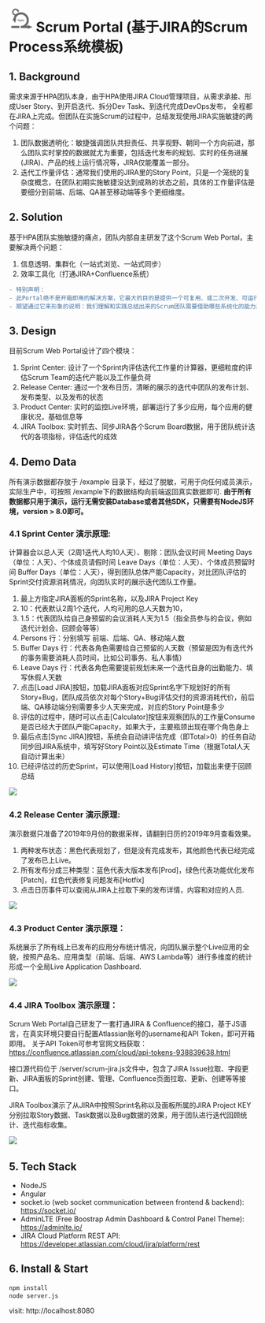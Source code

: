 # <img src="https://github.com/hpa-antren/scrum-portal/blob/master/public/img/icon_agile.png?raw=true" width=48> Scrum Portal (基于JIRA的Scrum Process系统模板)

## 1. Background
需求来源于HPA团队本身，由于HPA使用JIRA Cloud管理项目，从需求承接、形成User Story、到开启迭代、拆分Dev Task、到迭代完成DevOps发布， 全程都在JIRA上完成。但团队在实施Scrum的过程中，总结发现使用JIRA实施敏捷的两个问题：
1. 团队数据透明化：敏捷强调团队共担责任、共享视野、朝同一个方向前进，那么团队实时掌控的数据就尤为重要，包括迭代发布的规划、实时的任务进展(JIRA)、产品的线上运行情况等，JIRA仅能覆盖一部分。
2. 迭代工作量评估：通常我们使用的JIRA里的Story Point，只是一个笼统的复杂度概念，在团队初期实施敏捷没达到成熟的状态之前，具体的工作量评估是要细分到前端、后端、QA甚至移动端等多个更细维度。

## 2. Solution
基于HPA团队实施敏捷的痛点，团队内部自主研发了这个Scrum Web Portal，主要解决两个问题：
1. 信息透明、集群化（一站式浏览、一站式同步）
2. 效率工具化（打通JIRA+Confluence系统）

```diff
- 特别声明：
- 此Portal绝不是开箱即用的解决方案，它最大的目的是提供一个可复用、或二次开发、可运行演示的例子（所以叫系统模板）
- 期望通过它来形象的说明：我们理解和实践总结出来的Scrum团队需要借助哪些系统化的能力来辅助迭代推进，以及团队如何向成熟敏捷形态迈进！
```

## 3. Design
目前Scrum Web Portal设计了四个模块：
1. Sprint Center: 设计了一个Sprint内评估迭代工作量的计算器，更细粒度的评估Scrum Team的迭代产能以及工作量负荷
2. Release Center: 通过一个发布日历，清晰的展示的迭代中团队的发布计划、发布类型、以及发布的状态
3. Product Center: 实时的监控Live环境，部署运行了多少应用，每个应用的健康状况，基础信息等
4. JIRA Toolbox: 实时抓去、同步JIRA各个Scrum Board数据，用于团队统计迭代的各项指标，评估迭代的成效

## 4. Demo Data
所有演示数据都存放于 /example 目录下，经过了脱敏，可用于向任何成员演示，实际生产中，可按照 /example下的数据结构向前端返回真实数据即可.
**由于所有数据都只用于演示，运行无需安装Database或者其他SDK，只需要有NodeJS环境，version > 8.0即可。**

### 4.1 Sprint Center 演示原理: 
计算器会以总人天（2周1迭代人均10人天）、剔除：团队会议时间 Meeting Days（单位：人天）、个体成员请假时间 Leave Days（单位：人天）、个体成员预留时间 Buffer Days（单位：人天），得到团队总体产能Capacity，对比团队评估的Sprint交付资源消耗情况，向团队实时的展示迭代团队工作量。

1. 最上方指定JIRA面板的Sprint名称，以及JIRA Project Key
2. 10：代表默认2周1个迭代，人均可用的总人天数为10，
3. 1.5：代表团队给自己身预留的会议消耗人天为1.5（指全员参与的会议，例如迭代计划会、回顾会等等）
4. Persons 行：分别填写 前端、后端、QA、移动端人数
5. Buffer Days 行：代表各角色需要给自己预留的人天数（预留是因为有迭代外的事务需要消耗人员时间，比如公司事务、私人事情）
6. Leave Days 行：代表各角色需要提前规划未来一个迭代自身的出勤能力、填写休假人天数
7. 点击[Load JIRA]按钮，加载JIRA面板对应Sprint名字下规划好的所有Story+Bug，团队成员依次对每个Story+Bug评估交付的资源消耗代价，前后端、QA移动端分别需要多少人天来完成，对应的Story Point是多少
8. 评估的过程中，随时可以点击[Calculator]按钮来观察团队的工作量Consume是否已经大于团队产能Capacity，如果大于，主要瓶颈出现在哪个角色身上
9. 最后点击[Sync JIRA]按钮，系统会自动讲评估完成（即Total>0）的任务自动同步回JIRA系统中，填写好Story Point以及Estimate Time（根据Total人天自动计算出来）
10. 已经评估过的历史Sprint，可以使用[Load History]按钮，加载出来便于回顾总结

<img src="https://code.shareworks.cn/ant.ren/scrum-platform/raw/master/example/sprint-calculator.png">

### 4.2 Release Center 演示原理: 
演示数据只准备了2019年9月份的数据采样，请翻到日历的2019年9月查看效果。

1. 两种发布状态：黑色代表规划了，但是没有完成发布，其他颜色代表已经完成了发布已上Live。
2. 所有发布分成三种类型：蓝色代表大版本发布[Prod]，绿色代表功能优化发布[Patch]，红色代表修复问题发布[Hotfix]
3. 点击日历事件可以查阅从JIRA上拉取下来的发布详情，内容和对应的人员.

<img src="https://code.shareworks.cn/ant.ren/scrum-platform/raw/master/example/release-calendar.png">

### 4.3 Product Center 演示原理：
系统展示了所有线上已发布的应用分布统计情况，向团队展示整个Live应用的全貌，按照产品名、应用类型（前端、后端、AWS Lambda等）进行多维度的统计形成一个全局Live Application Dashboard.

<img src="https://code.shareworks.cn/ant.ren/scrum-platform/raw/master/example/product-list.png">

### 4.4 JIRA Toolbox 演示原理：
Scrum Web Portal自己研发了一套打通JIRA & Confluence的接口，基于JS语言，在真实环境只要自行配置Atlassian账号的username和API Token，即可开箱即用。
关于API Token可参考官网文档获取：https://confluence.atlassian.com/cloud/api-tokens-938839638.html

接口源代码位于 /server/scrum-jira.js文件中，包含了JIRA Issue拉取、字段更新、JIRA面板的Sprint创建、管理、Confluence页面拉取、更新、创建等等接口。

JIRA Toolbox演示了从JIRA中按照Sprint名称以及面板所属的JIRA Project KEY分别拉取Story数据、Task数据以及Bug数据的效果，用于团队进行迭代回顾统计、迭代指标收集。

<img src="https://code.shareworks.cn/ant.ren/scrum-platform/raw/master/example/jira-toolbox.png">

## 5. Tech Stack
- NodeJS
- Angular
- socket.io (web socket communication between frontend & backend): https://socket.io/
- AdminLTE (Free Boostrap Admin Dashboard & Control Panel Theme): https://adminlte.io/
- JIRA Cloud Platform REST API: https://developer.atlassian.com/cloud/jira/platform/rest

## 6. Install & Start

    npm install
    node server.js

visit: http://localhost:8080
